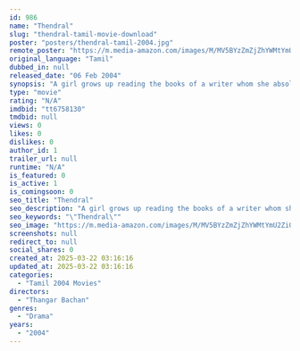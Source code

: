 ```yaml
---
id: 986
name: "Thendral"
slug: "thendral-tamil-movie-download"
poster: "posters/thendral-tamil-2004.jpg"
remote_poster: "https://m.media-amazon.com/images/M/MV5BYzZmZjZhYWMtYmU2Zi00M2ZhLThmZjEtNjFkNGY4ZWRjYzc4XkEyXkFqcGdeQXVyMTEzNzg0Mjkx._V1_SX300.jpg"
original_language: "Tamil"
dubbed_in: null
released_date: "06 Feb 2004"
synopsis: "A girl grows up reading the books of a writer whom she absolutely loves and idolizes. Fate brings them together but she doesn't express herself. Separated, they meet again under strange circumstances."
type: "movie"
rating: "N/A"
imdbid: "tt6758130"
tmdbid: null
views: 0
likes: 0
dislikes: 0
author_id: 1
trailer_url: null
runtime: "N/A"
is_featured: 0
is_active: 1
is_comingsoon: 0
seo_title: "Thendral"
seo_description: "A girl grows up reading the books of a writer whom she absolutely loves and idolizes. Fate brings them together but she doesn't express herself. Separated, they meet again under strange circumstances."
seo_keywords: "\"Thendral\""
seo_image: "https://m.media-amazon.com/images/M/MV5BYzZmZjZhYWMtYmU2Zi00M2ZhLThmZjEtNjFkNGY4ZWRjYzc4XkEyXkFqcGdeQXVyMTEzNzg0Mjkx._V1_SX300.jpg"
screenshots: null
redirect_to: null
social_shares: 0
created_at: 2025-03-22 03:16:16
updated_at: 2025-03-22 03:16:16
categories:
  - "Tamil 2004 Movies"
directors:
  - "Thangar Bachan"
genres:
  - "Drama"
years:
  - "2004"
---
```

